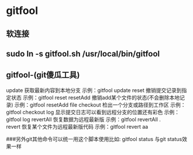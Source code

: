 # gitfool

## 软连接
## sudo ln -s gitfool.sh /usr/local/bin/gitfool

## gitfool-(git傻瓜工具)

update   获取最新内容到本地分支 示例：gitfool update 
reset  撤销提交记录到指定状态  示例：gitfool reset 
resetAdd  撤销add某个文件的状态(不会删除本地记录)  示例：gitfool resetAdd file
checkout 检出一个分支或路径到工作区 示例：gitfool checkout 
log 显示提交日志可以看到远程分支的位置还有彩色 示例：gitfool log 
revertAll 恢复数据为远程最新版 示例：gitfool revertAll .  
revert 恢复某个文件为远程最新版代码 示例：gitfool revert aa  

###另外git其他命令可以统一用这个脚本使用比如:
gitfool status 与git status效果一样
